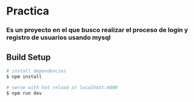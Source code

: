 # Practica
### Es un proyecto en el que busco realizar el proceso de login y registro de usuarios usando mysql
## Build Setup

```bash
# install dependencies
$ npm install

# serve with hot reload at localhost:4000
$ npm run dev

```
